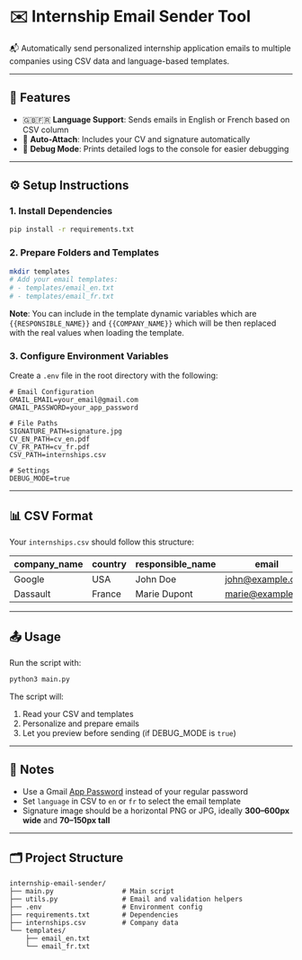 # ✉️ Internship Email Sender Tool

📬 Automatically send personalized internship application emails to multiple companies using CSV data and language-based templates.

---

## 🚀 Features

- 🇬🇧🇫🇷 **Language Support**: Sends emails in English or French based on CSV column
- 📎 **Auto-Attach**: Includes your CV and signature automatically
- 🐛 **Debug Mode**: Prints detailed logs to the console for easier debugging

---

## ⚙️ Setup Instructions

### 1. Install Dependencies

```bash
pip install -r requirements.txt
```

### 2. Prepare Folders and Templates

```bash
mkdir templates
# Add your email templates:
# - templates/email_en.txt
# - templates/email_fr.txt
```
**Note**: You can include in the template dynamic variables which are `{{RESPONSIBLE_NAME}}` and `{{COMPANY_NAME}}` which will be then replaced with the real values when loading the template.

### 3. Configure Environment Variables

Create a `.env` file in the root directory with the following:

```env
# Email Configuration
GMAIL_EMAIL=your_email@gmail.com
GMAIL_PASSWORD=your_app_password

# File Paths
SIGNATURE_PATH=signature.jpg
CV_EN_PATH=cv_en.pdf
CV_FR_PATH=cv_fr.pdf
CSV_PATH=internships.csv

# Settings
DEBUG_MODE=true
```

---

## 📊 CSV Format

Your `internships.csv` should follow this structure:

| company_name | country | responsible_name | email            | language |
| ------------ | ------- | ---------------- | ---------------- | -------- |
| Google       | USA     | John Doe         | john@example.com | en       |
| Dassault     | France  | Marie Dupont     | marie@example.fr | fr       |

---

## 📤 Usage

Run the script with:

```bash
python3 main.py
```

The script will:

1. Read your CSV and templates
2. Personalize and prepare emails
3. Let you preview before sending (if DEBUG_MODE is `true`)

---

## 🧠 Notes

- Use a Gmail [App Password](https://support.google.com/accounts/answer/185833) instead of your regular password
- Set `language` in CSV to `en` or `fr` to select the email template
- Signature image should be a horizontal PNG or JPG, ideally **300–600px wide** and **70–150px tall**

---

## 🗂 Project Structure

```
internship-email-sender/
├── main.py                 # Main script
├── utils.py                # Email and validation helpers
├── .env                    # Environment config
├── requirements.txt        # Dependencies
├── internships.csv         # Company data
└── templates/
    ├── email_en.txt
    └── email_fr.txt
```
